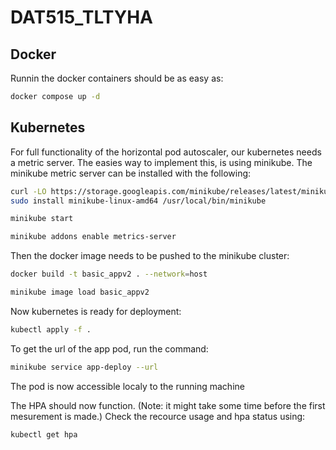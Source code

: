 # DAT515_TLTYHA
## Docker
Runnin the docker containers should be as easy as:
```bash
docker compose up -d
```

## Kubernetes
For full functionality of the horizontal pod autoscaler, our kubernetes needs a metric server. The easies way to implement this, is using minikube. The minikube metric server can be installed with the following:
```bash
curl -LO https://storage.googleapis.com/minikube/releases/latest/minikube-linux-amd64
sudo install minikube-linux-amd64 /usr/local/bin/minikube

minikube start

minikube addons enable metrics-server
```

Then the docker image needs to be pushed to the minikube cluster:
```bash
docker build -t basic_appv2 . --network=host

minikube image load basic_appv2
```

Now kubernetes is ready for deployment:
```bash
kubectl apply -f .
```
To get the url of the app pod, run the command:
```bash
minikube service app-deploy --url
```
The pod is now accessible localy to the running machine

The HPA should now function. (Note: it might take some time before the first mesurement is made.) Check the recource usage and hpa status using:
```bash
kubectl get hpa
```
